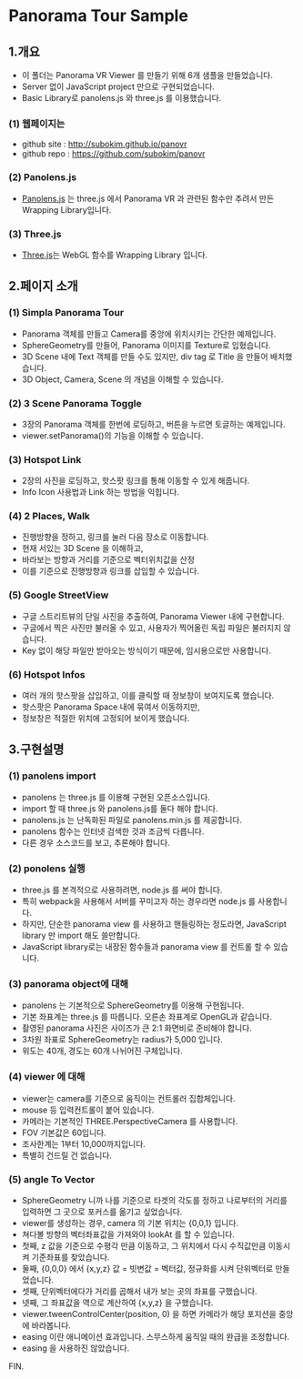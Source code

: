 # Panorama Tour Sample
## 1.개요
- 이 폴더는 Panorama VR Viewer 를 만들기 위해 6개 샘플을 만들었습니다.
- Server 없이 JavaScript project 만으로 구현되었습니다.
- Basic Library로 panolens.js 와 three.js 를 이용했습니다.

### (1) 웹페이지는
- github site : http://subokim.github.io/panovr
- github repo : https://github.com/subokim/panovr

### (2) Panolens.js
- [Panolens.js](https://pchen66.github.io/Panolens/) 는 three.js 에서 Panorama VR 과 관련된 함수만 추려서 만든 Wrapping Library입니다.

### (3) Three.js
- [Three.js](https://threejs.org/)는 WebGL 함수를 Wrapping Library 입니다.

## 2.페이지 소개
### (1) Simpla Panorama Tour
- Panorama 객체를 만들고 Camera를 중앙에 위치시키는 간단한 예제입니다.
- SphereGeometry를 만들어, Panorama 이미지를 Texture로 입혔습니다.
- 3D Scene 내에 Text 객체를 만들 수도 있지만, div tag 로 Title 을 만들어 배치했습니다.
- 3D Object, Camera, Scene 의 개념을 이해할 수 있습니다.

### (2) 3 Scene Panorama Toggle
- 3장의 Panorama 객체를 한번에 로딩하고, 버튼을 누르면 토글하는 예제입니다.
- viewer.setPanorama()의 기능을 이해할 수 있습니다.

### (3) Hotspot Link
- 2장의 사진을 로딩하고, 핫스팟 링크를 통해 이동할 수 있게 해줍니다.
- Info Icon 사용법과 Link 하는 방법을 익힙니다.

### (4) 2 Places, Walk
- 진행방향을 정하고, 링크를 눌러 다음 장소로 이동합니다.
- 현재 서있는 3D Scene 을 이해하고,
- 바라보는 방향과 거리를 기준으로 벡터위치값을 산정
- 이를 기준으로 진행방향과 링크를 삽입할 수 있습니다.

### (5) Google StreetView
- 구글 스트리트뷰의 단일 사진을 추출하여, Panorama Viewer 내에 구현합니다.
- 구글에서 찍은 사진만 불러올 수 있고, 사용자가 찍어올린 독립 파일은 불러지지 않습니다.
- Key 없이 해당 파일만 받아오는 방식이기 때문에, 임시용으로만 사용합니다.

### (6) Hotspot Infos
- 여러 개의 핫스팟을 삽입하고, 이를 클릭할 때 정보창이 보여지도록 했습니다.
- 핫스팟은 Panorama Space 내에 묶여서 이동하지만,
- 정보창은 적절한 위치에 고정되어 보이게 했습니다.

## 3.구현설명
### (1) panolens import
- panolens 는 three.js 를 이용해 구현된 오픈소스입니다.
- import 할 때 three.js 와 panolens.js를 둘다 해야 합니다.
- panolens.js 는 난독화된 파일로 panolens.min.js 를 제공합니다.
- panolens 함수는 인터넷 검색한 것과 조금씩 다릅니다.
- 다른 경우 소스코드를 보고, 추론해야 합니다.

### (2) ponolens 실행
- three.js 를 본격적으로 사용하려면, node.js 를 써야 합니다.
- 특히 webpack을 사용해서 서버를 꾸미고자 하는 경우라면 node.js 를 사용합니다.
- 하지만, 단순한 panorama view 를 사용하고 핸들링하는 정도라면, JavaScript library 만 import 해도 쓸만합니다.
- JavaScript library로는 내장된 함수들과 panorama view 를 컨트롤 할 수 있습니다.

### (3) panorama object에 대해
- panolens 는 기본적으로 SphereGeometry를 이용해 구현됩니다.
- 기본 좌표계는 three.js 를 따릅니다. 오른손 좌표계로 OpenGL과 같습니다.
- 촬영된 panorama 사진은 사이즈가 큰 2:1 화면비로 준비해야 합니다.
- 3차원 좌표로 SphereGeometry는 radius가 5,000 입니다.
- 위도는 40개, 경도는 60개 나뉘어진 구체입니다.

### (4) viewer 에 대해
- viewer는 camera를 기준으로 움직이는 컨트롤러 집합체입니다.
- mouse 등 입력컨트롤이 붙어 있습니다.
- 카메라는 기본적인 THREE.PerspectiveCamera 를 사용합니다.
- FOV 기본값은 60입니다.
- 조사한계는 1부터  10,000까지입니다.
- 특별히 건드릴 건 없습니다.

### (5) angle To Vector
- SphereGeometry 니까 나를 기준으로 타겟의 각도를 정하고 나로부터의 거리를 입력하면 그 곳으로 포커스를 옮기고 싶었습니다.
- viewer를 생성하는 경우, camera 의 기본 위치는 {0,0,1} 입니다.
- 쳐다볼 방향의 벡터좌표값을 가져와야 lookAt 를 할 수 있습니다.
- 첫째, z 값을 기준으로 수평각 만큼 이동하고, 그 위치에서 다시 수직값만큼 이동시켜 기준좌표를 찾았습니다.
- 둘째, {0,0,0} 에서 {x,y,z} 값 = 빗변값 = 벡터값, 정규화를 시켜 단위벡터로 만들었습니다.
- 셋째, 단위벡터에다가 거리를 곱해서 내가 보는 곳의 좌표를 구했습니다.
- 넷째, 그 좌표값을 역으로 계산하여 {x,y,z} 을 구했습니다.
- viewer.tweenControlCenter(position, 0) 을 하면 카메라가 해당 포지션을 중앙에 바라봅니다.
- easing 이란 애니메이션 효과입니다. 스무스하게 움직일 때의 완급을 조정합니다.
- easing 을 사용하진 않았습니다.


FIN.
